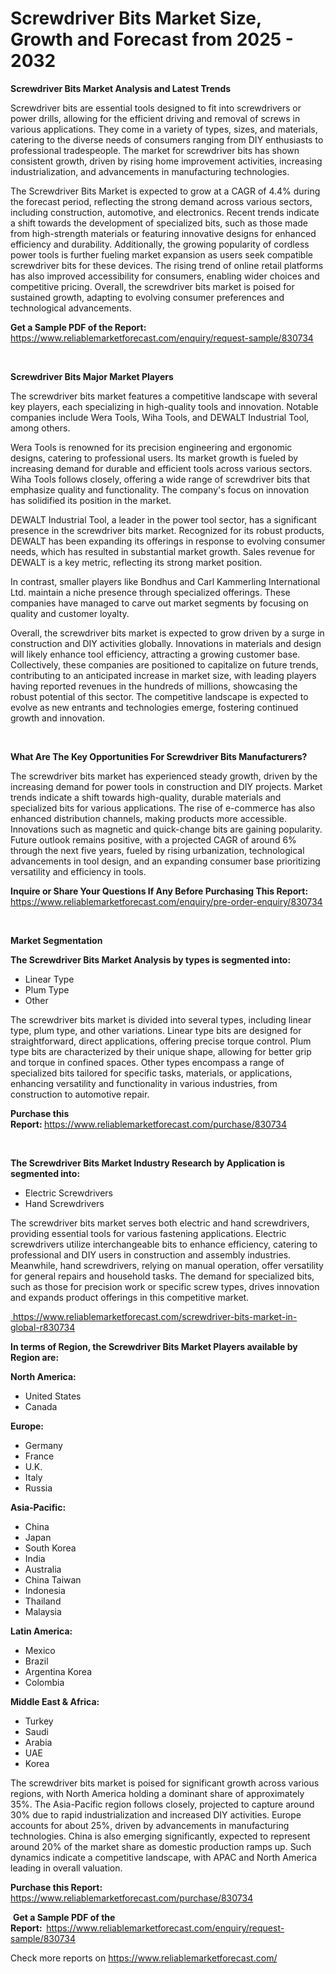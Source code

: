 <p><h1>Screwdriver Bits Market Size, Growth and Forecast from 2025 - 2032</h1></p><p><strong>Screwdriver Bits Market Analysis and Latest Trends</strong></p>
<p><p>Screwdriver bits are essential tools designed to fit into screwdrivers or power drills, allowing for the efficient driving and removal of screws in various applications. They come in a variety of types, sizes, and materials, catering to the diverse needs of consumers ranging from DIY enthusiasts to professional tradespeople. The market for screwdriver bits has shown consistent growth, driven by rising home improvement activities, increasing industrialization, and advancements in manufacturing technologies.</p><p>The Screwdriver Bits Market is expected to grow at a CAGR of 4.4% during the forecast period, reflecting the strong demand across various sectors, including construction, automotive, and electronics. Recent trends indicate a shift towards the development of specialized bits, such as those made from high-strength materials or featuring innovative designs for enhanced efficiency and durability. Additionally, the growing popularity of cordless power tools is further fueling market expansion as users seek compatible screwdriver bits for these devices. The rising trend of online retail platforms has also improved accessibility for consumers, enabling wider choices and competitive pricing. Overall, the screwdriver bits market is poised for sustained growth, adapting to evolving consumer preferences and technological advancements.</p></p>
<p><strong>Get a Sample PDF of the Report:&nbsp;</strong> <a href="https://www.reliablemarketforecast.com/enquiry/request-sample/830734?utm_campaign=2949&utm_medium=2&utm_source=Github&utm_content=ia&utm_term=09042025&utm_id=screwdriver-bits">https://www.reliablemarketforecast.com/enquiry/request-sample/830734</a></p>
<p>&nbsp;</p>
<p><strong>Screwdriver Bits Major Market Players</strong></p>
<p><p>The screwdriver bits market features a competitive landscape with several key players, each specializing in high-quality tools and innovation. Notable companies include Wera Tools, Wiha Tools, and DEWALT Industrial Tool, among others.</p><p>Wera Tools is renowned for its precision engineering and ergonomic designs, catering to professional users. Its market growth is fueled by increasing demand for durable and efficient tools across various sectors. Wiha Tools follows closely, offering a wide range of screwdriver bits that emphasize quality and functionality. The company's focus on innovation has solidified its position in the market.</p><p>DEWALT Industrial Tool, a leader in the power tool sector, has a significant presence in the screwdriver bits market. Recognized for its robust products, DEWALT has been expanding its offerings in response to evolving consumer needs, which has resulted in substantial market growth. Sales revenue for DEWALT is a key metric, reflecting its strong market position.</p><p>In contrast, smaller players like Bondhus and Carl Kammerling International Ltd. maintain a niche presence through specialized offerings. These companies have managed to carve out market segments by focusing on quality and customer loyalty.</p><p>Overall, the screwdriver bits market is expected to grow driven by a surge in construction and DIY activities globally. Innovations in materials and design will likely enhance tool efficiency, attracting a growing customer base. Collectively, these companies are positioned to capitalize on future trends, contributing to an anticipated increase in market size, with leading players having reported revenues in the hundreds of millions, showcasing the robust potential of this sector. The competitive landscape is expected to evolve as new entrants and technologies emerge, fostering continued growth and innovation.</p></p>
<p>&nbsp;</p>
<p><strong>What Are The Key Opportunities For Screwdriver Bits Manufacturers?</strong></p>
<p><p>The screwdriver bits market has experienced steady growth, driven by the increasing demand for power tools in construction and DIY projects. Market trends indicate a shift towards high-quality, durable materials and specialized bits for various applications. The rise of e-commerce has also enhanced distribution channels, making products more accessible. Innovations such as magnetic and quick-change bits are gaining popularity. Future outlook remains positive, with a projected CAGR of around 6% through the next five years, fueled by rising urbanization, technological advancements in tool design, and an expanding consumer base prioritizing versatility and efficiency in tools.</p></p>
<p><strong>Inquire or Share Your Questions If Any Before Purchasing This Report:</strong> <a href="https://www.reliablemarketforecast.com/enquiry/pre-order-enquiry/830734?utm_campaign=2949&utm_medium=2&utm_source=Github&utm_content=ia&utm_term=09042025&utm_id=screwdriver-bits">https://www.reliablemarketforecast.com/enquiry/pre-order-enquiry/830734</a></p>
<p>&nbsp;</p>
<p><strong>Market Segmentation</strong></p>
<p><strong>The Screwdriver Bits Market Analysis by types is segmented into:</strong></p>
<p><ul><li>Linear Type</li><li>Plum Type</li><li>Other</li></ul></p>
<p><p>The screwdriver bits market is divided into several types, including linear type, plum type, and other variations. Linear type bits are designed for straightforward, direct applications, offering precise torque control. Plum type bits are characterized by their unique shape, allowing for better grip and torque in confined spaces. Other types encompass a range of specialized bits tailored for specific tasks, materials, or applications, enhancing versatility and functionality in various industries, from construction to automotive repair.</p></p>
<p><strong>Purchase this Report:&nbsp;</strong><a href="https://www.reliablemarketforecast.com/purchase/830734?utm_campaign=2949&utm_medium=2&utm_source=Github&utm_content=ia&utm_term=09042025&utm_id=screwdriver-bits">https://www.reliablemarketforecast.com/purchase/830734</a></p>
<p>&nbsp;</p>
<p><strong>The Screwdriver Bits Market Industry Research by Application is segmented into:</strong></p>
<p><ul><li>Electric Screwdrivers</li><li>Hand Screwdrivers</li></ul></p>
<p><p>The screwdriver bits market serves both electric and hand screwdrivers, providing essential tools for various fastening applications. Electric screwdrivers utilize interchangeable bits to enhance efficiency, catering to professional and DIY users in construction and assembly industries. Meanwhile, hand screwdrivers, relying on manual operation, offer versatility for general repairs and household tasks. The demand for specialized bits, such as those for precision work or specific screw types, drives innovation and expands product offerings in this competitive market.</p></p>
<p><a href="https://www.reliablemarketforecast.com/screwdriver-bits-market-in-global-r830734?utm_campaign=2949&utm_medium=2&utm_source=Github&utm_content=ia&utm_term=09042025&utm_id=screwdriver-bits">&nbsp;https://www.reliablemarketforecast.com/screwdriver-bits-market-in-global-r830734</a></p>
<p><strong>In terms of Region, the Screwdriver Bits Market Players available by Region are:</strong></p>
<p>
    <p> <strong> North America: </strong>
        <ul>
            <li>United States</li>
            <li>Canada</li>
        </ul>
        </p> 
    <p> <strong> Europe: </strong>
        <ul>
            <li>Germany</li>
            <li>France</li>
            <li>U.K.</li>
            <li>Italy</li>
            <li>Russia</li>
        </ul>
        </p> 
    <p> <strong> Asia-Pacific: </strong>
        <ul>
            <li>China</li>
            <li>Japan</li>
            <li>South Korea</li>
            <li>India</li>
            <li>Australia</li>
            <li>China Taiwan</li>
            <li>Indonesia</li>
            <li>Thailand</li>
            <li>Malaysia</li>
        </ul>
        </p> 
    <p> <strong> Latin America: </strong>
        <ul>
            <li>Mexico</li>
            <li>Brazil</li>
            <li>Argentina Korea</li>
            <li>Colombia</li>
        </ul>
        </p> 
    <p> <strong> Middle East & Africa: </strong>
        <ul>
            <li>Turkey</li>
            <li>Saudi</li>
            <li>Arabia</li>
            <li>UAE</li>
            <li>Korea</li>
        </ul>
    </p>
    </p>
<p><p>The screwdriver bits market is poised for significant growth across various regions, with North America holding a dominant share of approximately 35%. The Asia-Pacific region follows closely, projected to capture around 30% due to rapid industrialization and increased DIY activities. Europe accounts for about 25%, driven by advancements in manufacturing technologies. China is also emerging significantly, expected to represent around 20% of the market share as domestic production ramps up. Such dynamics indicate a competitive landscape, with APAC and North America leading in overall valuation.</p></p>
<p><strong>Purchase this Report: </strong><a href="https://www.reliablemarketforecast.com/purchase/830734?utm_campaign=2949&utm_medium=2&utm_source=Github&utm_content=ia&utm_term=09042025&utm_id=screwdriver-bits">https://www.reliablemarketforecast.com/purchase/830734</a></p>
<p>&nbsp;<strong>Get a Sample PDF of the Report:&nbsp;&nbsp;</strong><a href="https://www.reliablemarketforecast.com/enquiry/request-sample/830734?utm_campaign=2949&utm_medium=2&utm_source=Github&utm_content=ia&utm_term=09042025&utm_id=screwdriver-bits">https://www.reliablemarketforecast.com/enquiry/request-sample/830734</a></p>
<p><strong></strong></p>
<p>Check more reports on <a href="https://www.reliablemarketforecast.com/?utm_campaign=2949&utm_medium=2&utm_source=Github&utm_content=ia&utm_term=09042025&utm_id=screwdriver-bits">https://www.reliablemarketforecast.com/</a></p>